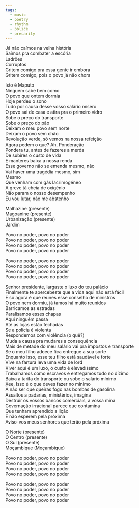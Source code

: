 ```yaml
---
tags:
  - music
  - poetry
  - rhythm
  - police
  - precarity
---
```

Já não caímos na velha história  
Saímos pra combater a escória  
Ladrões  
Corruptos  
Gritem comigo pra essa gente ir embora  
Gritem comigo, pois o povo já não chora

Isto é Maputo  
Ninguém sabe bem como  
O povo que ontem dormia  
Hoje perdeu o sono  
Tudo por causa desse vosso salário mísero  
O povo sai de casa e atira pra o primeiro vidro  
Sobe o preço do transporte  
Sobe o preço do pão  
Deixam o meu povo sem norte  
Deixam o povo sem chão  
Revolução verde, só vemos na nossa refeição  
Agora pedem o que? Ah, Ponderação  
Pondera tu, antes de fazeres a merda  
De subires o custo de vida  
E manteres baixa a nossa renda  
Esse governo não se emenda mesmo, não  
Vai haver uma tragédia mesmo, sim  
Mesmo  
Que venham com gás lacrimogéneo  
A greve tá cheia de oxigênio  
Não param o nosso desempenho  
Eu vou lutar, não me abstenho

Malhazine (presente)  
Magoanine (presente)  
Urbanização (presente)  
Jardim

Povo no poder, povo no poder  
Povo no poder, povo no poder  
Povo no poder, povo no poder  
Povo no poder, povo no poder

Povo no poder, povo no poder  
Povo no poder, povo no poder  
Povo no poder, povo no poder  
Povo no poder, povo no poder

Senhor presidente, largaste o luxo do teu palácio  
Finalmente te apercebeste que a vida aqui não está fácil  
E só agora é que reunes esse conselho de ministros  
O povo nem dormiu, já tamos há muito reunidos  
Barricamos as estradas  
Paralisamos esses chapas  
Aqui ninguém passa  
Até as lojas estão fechadas  
Se a policia é violenta  
Respondemos com violência (o quê?)  
Muda a causa pra mudares a consequência  
Mais de metade do meu salário vai pra impostos e transporte  
Se o meu filho adoece fica entregue a sua sorte  
Enquanto isso, esse teu filho está saudável e forte  
Vive na fartura leva uma vida de lord  
Viver aqui é um luxo, o custo é elevadíssimo  
Trabalhamos como escravos e entregamos tudo no dízimo  
Baixa a tarifa do transporte ou sobe o salário mínimo  
Xee, Isso é o que deves fazer no mínimo  
À não ser que queiras fogo nas bombas de gasolina  
Assaltos a padarias, ministérios, imagina  
Destruir os vossos bancos comerciais, a vossa mina  
Governação irracional parece que contamina  
Que tenham aprendido a lição  
E não esperem pela próxima  
Aviso-vos meus senhores que terão pela próxima

O Norte (presente)  
O Centro (presente)  
O Sul (presente)  
Moçambique (Moçambique)

Povo no poder, povo no poder  
Povo no poder, povo no poder  
Povo no poder, povo no poder  
Povo no poder, povo no poder

Povo no poder, povo no poder  
Povo no poder, povo no poder  
Povo no poder, povo no poder  
Povo no poder, povo no poder